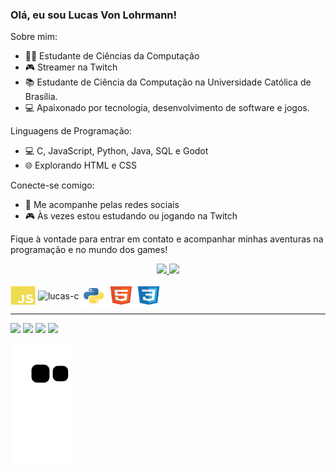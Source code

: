 ### Olá, eu sou Lucas Von Lohrmann!

Sobre mim:
- 👨‍🎓 Estudante de Ciências da Computação
- 🎮 Streamer na Twitch
- 📚 Estudante de Ciência da Computação na Universidade Católica de Brasília.
- 💻 Apaixonado por tecnologia, desenvolvimento de software e jogos.

Linguagens de Programação:
- 💻 C, JavaScript, Python, Java, SQL e Godot
- 🌐 Explorando HTML e CSS  

Conecte-se comigo:
- 📱 Me acompanhe pelas redes sociais
- 🎮 Às vezes estou estudando ou jogando na Twitch

Fique à vontade para entrar em contato e acompanhar minhas aventuras na programação e no mundo dos games!

<div align="center">
  <a href="https://github.com/TheVonLohrmann">
    <img height="180em" src="https://github-readme-stats.vercel.app/api?username=TheVonLohrmann&show_icons=true&theme=dark&include_all_commits=true&count_private=true"/>
    <img height="180em" src="https://github-readme-stats.vercel.app/api/top-langs/?username=TheVonLohrmann&layout=compact&langs_count=7&theme=dark"/>
  </a>
</div>

<div style="display: inline_block"><br>
  <img align="center" alt="lucas-js" height="30" width="40" src="https://raw.githubusercontent.com/devicons/devicon/master/icons/javascript/javascript-plain.svg">
  <img align="center" alt="lucas-c" height="30" width="40" src="https://cdn.jsdelivr.net/gh/devicons/devicon/icons/c/c-original.svg">
  <img align="center" alt="lucas-Python" height="30" width="40" src="https://raw.githubusercontent.com/devicons/devicon/master/icons/python/python-original.svg">
  <img align="center" alt="Rafa-HTML" height="30" width="40" src="https://raw.githubusercontent.com/devicons/devicon/master/icons/html5/html5-original.svg">
  <img align="center" alt="Rafa-CSS" height="30" width="40" src="https://raw.githubusercontent.com/devicons/devicon/master/icons/css3/css3-original.svg">
</div>

---

<div>
  <a href="https://instagram.com/zerothepumpking" target="_blank"><img src="https://img.shields.io/badge/-Instagram-%23E4405F?style=for-the-badge&logo=instagram&logoColor=white" target="_blank"></a>
 	<a href="https://www.twitch.tv/zerothepumpking" target="_blank"><img src="https://img.shields.io/badge/Twitch-9146FF?style=for-the-badge&logo=twitch&logoColor=white" target="_blank"></a>
  <a href="mailto:lucasvon120500@gmail.com"><img src="https://img.shields.io/badge/-Gmail-%23333?style=for-the-badge&logo=gmail&logoColor=white" target="_blank"></a>
  <a href="https://www.linkedin.com/in/lucas-von-lohrmann-a6131b307/" target="_blank"><img src="https://img.shields.io/badge/LinkedIn-0A66C2?style=flat&logo=linkedin&logoColor=white" target="_blank"></a>
</div>

![Snake animation](https://github.com/TheVonLohrmann/TheVonLohrmann/blob/output/github-contribution-grid-snake.svg)
